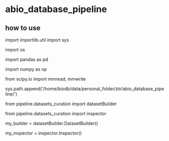# abio_database_pipeline
## how to use
import importlib.util
import sys

import os 

import pandas as pd

import numpy as np

from scipy.io import mmread, mmwrite

sys.path.append('/home/biodb/data/personal_folder/ztr/abio_database_pipeline/')

from pipeline.datasets_curation import datasetBuilder

from pipeline.datasets_curation import inspector

my_builder = datasetBuilder.DatasetBuilder()

my_inspector = inspector.Inspector()
